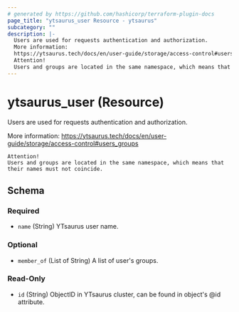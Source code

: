 ```yaml
---
# generated by https://github.com/hashicorp/terraform-plugin-docs
page_title: "ytsaurus_user Resource - ytsaurus"
subcategory: ""
description: |-
  Users are used for requests authentication and authorization.
  More information:
  https://ytsaurus.tech/docs/en/user-guide/storage/access-control#users_groups
  Attention!
  Users and groups are located in the same namespace, which means that their names must not coincide.
---
```


# ytsaurus_user (Resource)

Users are used for requests authentication and authorization.

More information:
https://ytsaurus.tech/docs/en/user-guide/storage/access-control#users_groups

	Attention!
	Users and groups are located in the same namespace, which means that their names must not coincide.



<!-- schema generated by tfplugindocs -->
## Schema

### Required

- `name` (String) YTsaurus user name.

### Optional

- `member_of` (List of String) A list of user's groups.

### Read-Only

- `id` (String) ObjectID in YTsaurus cluster, can be found in object's @id attribute.


